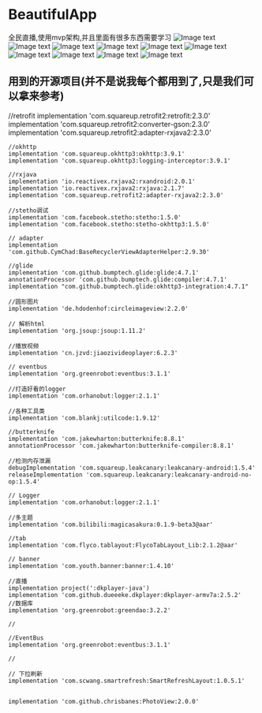 # BeautifulApp
全民直播,使用mvp架构,并且里面有很多东西需要学习
![Image text](https://github.com/niezhiyang/BeautifulApp/blob/master/img/Screenshot_2018_0724_102155.jpg)
![Image text](https://github.com/niezhiyang/BeautifulApp/blob/master/img/Screenshot_2018_0724_102217.jpg)
![Image text](https://github.com/niezhiyang/BeautifulApp/blob/master/img/Screenshot_2018_0724_102240.jpg)
![Image text](https://github.com/niezhiyang/BeautifulApp/blob/master/img/Screenshot_2018_0724_102300.jpg)
![Image text](https://github.com/niezhiyang/BeautifulApp/blob/master/img/Screenshot_2018_0726_180020.jpg)
![Image text](https://github.com/niezhiyang/BeautifulApp/blob/master/img/Screenshot_2018_0726_180037.jpg)
![Image text](https://github.com/niezhiyang/BeautifulApp/blob/master/img/Screenshot_2018_0726_180101.jpg)
![Image text](https://github.com/niezhiyang/BeautifulApp/blob/master/img/Screenshot_2018_0726_180116.jpg)
![Image text](https://github.com/niezhiyang/BeautifulApp/blob/master/img/Screenshot_2018_0726_180355.jpg)
![Image text](https://github.com/niezhiyang/BeautifulApp/blob/master/img/Screenshot_2018_0726_180410.jpg)
## 用到的开源项目(并不是说我每个都用到了,只是我们可以拿来参考)
 //retrofit
    implementation 'com.squareup.retrofit2:retrofit:2.3.0'
    implementation 'com.squareup.retrofit2:converter-gson:2.3.0'
    implementation 'com.squareup.retrofit2:adapter-rxjava2:2.3.0'

    //okhttp
    implementation 'com.squareup.okhttp3:okhttp:3.9.1'
    implementation 'com.squareup.okhttp3:logging-interceptor:3.9.1'

    //rxjava
    implementation 'io.reactivex.rxjava2:rxandroid:2.0.1'
    implementation 'io.reactivex.rxjava2:rxjava:2.1.7'
    implementation 'com.squareup.retrofit2:adapter-rxjava2:2.3.0'

    //stetho调试
    implementation 'com.facebook.stetho:stetho:1.5.0'
    implementation 'com.facebook.stetho:stetho-okhttp3:1.5.0'

    // adapter
    implementation 'com.github.CymChad:BaseRecyclerViewAdapterHelper:2.9.30'

    //glide
    implementation 'com.github.bumptech.glide:glide:4.7.1'
    annotationProcessor 'com.github.bumptech.glide:compiler:4.7.1'
    implementation "com.github.bumptech.glide:okhttp3-integration:4.7.1"

    //圆形图片
    implementation 'de.hdodenhof:circleimageview:2.2.0'

    // 解析html
    implementation 'org.jsoup:jsoup:1.11.2'

    //播放视频
    implementation 'cn.jzvd:jiaozivideoplayer:6.2.3'

    // eventbus
    implementation 'org.greenrobot:eventbus:3.1.1'

    //打造好看的logger
    implementation 'com.orhanobut:logger:2.1.1'

    //各种工具类
    implementation 'com.blankj:utilcode:1.9.12'

    //butterknife
    implementation 'com.jakewharton:butterknife:8.8.1'
    annotationProcessor 'com.jakewharton:butterknife-compiler:8.8.1'

    //检测内存泄漏
    debugImplementation 'com.squareup.leakcanary:leakcanary-android:1.5.4'
    releaseImplementation 'com.squareup.leakcanary:leakcanary-android-no-op:1.5.4'

    // Logger
    implementation 'com.orhanobut:logger:2.1.1'

    //多主题
    implementation 'com.bilibili:magicasakura:0.1.9-beta3@aar'

    //tab
    implementation 'com.flyco.tablayout:FlycoTabLayout_Lib:2.1.2@aar'

    // banner
    implementation 'com.youth.banner:banner:1.4.10'

    //直播
    implementation project(':dkplayer-java')
    implementation 'com.github.dueeeke.dkplayer:dkplayer-armv7a:2.5.2'
    //数据库
    implementation 'org.greenrobot:greendao:3.2.2'

    //

    //EventBus
    implementation 'org.greenrobot:eventbus:3.1.1'

    //

    // 下拉刷新
    implementation 'com.scwang.smartrefresh:SmartRefreshLayout:1.0.5.1'


    implementation 'com.github.chrisbanes:PhotoView:2.0.0'
